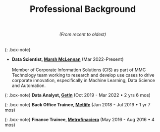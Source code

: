 <center>
<header><h1>Professional Background</h1>
</header>
<h6>(From recent to oldest)</h6>
</center>


{: .box-note}
- **Data Scientist, [Marsh McLennan](https://www.marshmclennan.com)** <span style="font-size: .9rem">(Mar 2022-Present)</span><br/><br/>
Member of Corporate Information Solutions (CIS) as part of MMC Technology team working to research and develop use cases to drive corporate innovation, especifically in Machine Learning, Data Science and Automation. 


{: .box-note}
**Data Analyst, [GetIn](https://getin.mx)** <span style="font-size: .9rem">(Oct 2019 - Mar 2022 • 2 yrs 6 mos)</span>

{: .box-note}
**Back Office Trainee, [Metlife](https://www.metlife.com)** <span style="font-size: .9rem">(Jan 2018 - Jul 2019 • 1 yr 7 mos)</span>


{: .box-note}
**Finance Trainee, [Metrofinaciera](https://metrofinanciera.com.mx)** <span style="font-size: .9rem">(May 2016 - Aug 2016 • 4 mos)</span>
